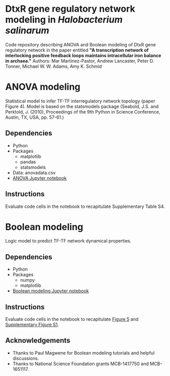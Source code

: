 # DtxR gene regulatory network modeling in *Halobacterium salinarum*

Code repository describing ANOVA and Boolean modeling of DtxR gene regulatory network in the paper entitled **"A transcription network of interlocking positive feedback loops maintains intracellular iron balance in archaea."** Authors: Mar Martinez-Pastor, Andrew Lancaster, Peter D. Tonner, Michael W. W. Adams, Amy K. Schmid


# ANOVA modeling
Statistical model to infer TF-TF interregulatory network topology (paper Figure 4). Model is based on the statsmodels package (Seabold, J.S. and Perktold, J. (2010), Proceedings of the 9th Python in Science Conference, Austin, TX, USA, pp. 57-61.)

## Dependencies
- Python
- Packages
  - matplotlib
  - pandas
  - statsmodels
- Data: anovadata.csv
- [ANOVA Jupyter notebook](https://github.com/amyschmid/DtxR/blob/master/ANOVAanalysis-git.ipynb)

## Instructions 
Evaluate code cells in the notebook to recapitulate Supplementary Table S4. 

# Boolean modeling
Logic model to predict TF-TF network dynamical properties. 

## Dependencies
- Python
- Packages
    - numpy 
    - matplotlib
- [Boolean modeling Jupyter notebook](https://github.com/amyschmid/DtxR/raw/master/dtxR-booleanmodeling-git.ipynb)

## Instructions
Evaluate code cells in the notebook to recapitulate [Figure 5](https://github.com/amyschmid/DtxR/raw/master/Fig5_boolean_output.pdf) and [Supplementary Figure S1](https://github.com/amyschmid/DtxR/raw/master/boolpic32sim_AND_supplement.pdf).

## Acknowledgements
- Thanks to Paul Magwene for Boolean modeling tutorials and helpful discussions.
- Thanks to National Science Foundation grants MCB-1417750 and MCB-1651117.



